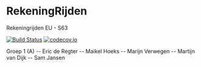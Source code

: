 # RekeningRijden 

Rekeningrijden EU - S63

[![Build Status](https://travis-ci.org/RekeningRijden/MovementSystem.svg?branch=master)](https://travis-ci.org/RekeningRijden/MovementSystem) [![codecov.io](https://codecov.io/github/RekeningRijden/MovementSystem/coverage.svg?branch=master)](https://codecov.io/github/RekeningRijden/MovementSystem?branch=master)

Groep 1 (A)
-- Eric de Regter
-- Maikel Hoeks
-- Marijn Verwegen
-- Martijn van Dijk
-- Sam Jansen